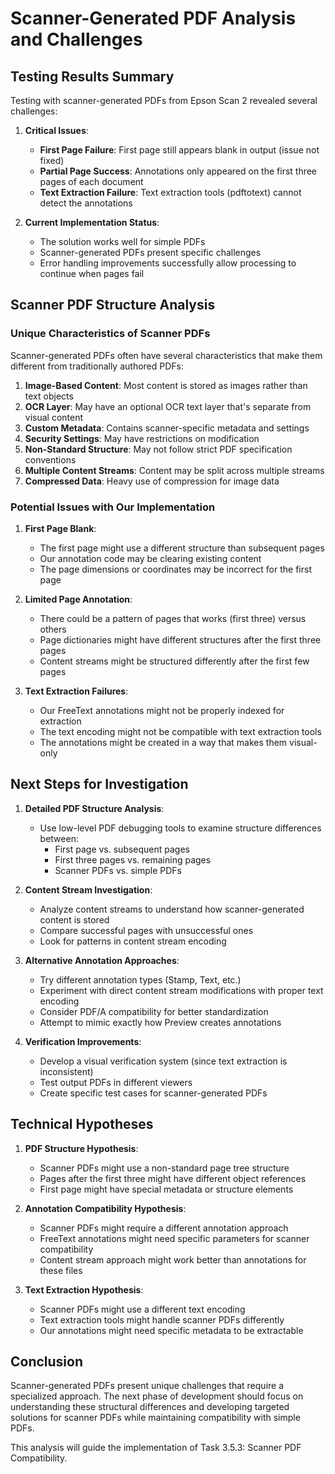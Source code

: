 # Scanner-Generated PDF Analysis and Challenges

## Testing Results Summary

Testing with scanner-generated PDFs from Epson Scan 2 revealed several challenges:

1. **Critical Issues**:
   - **First Page Failure**: First page still appears blank in output (issue not fixed)
   - **Partial Page Success**: Annotations only appeared on the first three pages of each document
   - **Text Extraction Failure**: Text extraction tools (pdftotext) cannot detect the annotations

2. **Current Implementation Status**:
   - The solution works well for simple PDFs
   - Scanner-generated PDFs present specific challenges
   - Error handling improvements successfully allow processing to continue when pages fail

## Scanner PDF Structure Analysis

### Unique Characteristics of Scanner PDFs

Scanner-generated PDFs often have several characteristics that make them different from traditionally authored PDFs:

1. **Image-Based Content**: Most content is stored as images rather than text objects
2. **OCR Layer**: May have an optional OCR text layer that's separate from visual content
3. **Custom Metadata**: Contains scanner-specific metadata and settings
4. **Security Settings**: May have restrictions on modification
5. **Non-Standard Structure**: May not follow strict PDF specification conventions
6. **Multiple Content Streams**: Content may be split across multiple streams
7. **Compressed Data**: Heavy use of compression for image data

### Potential Issues with Our Implementation

1. **First Page Blank**:
   - The first page might use a different structure than subsequent pages
   - Our annotation code may be clearing existing content
   - The page dimensions or coordinates may be incorrect for the first page

2. **Limited Page Annotation**:
   - There could be a pattern of pages that works (first three) versus others
   - Page dictionaries might have different structures after the first three pages
   - Content streams might be structured differently after the first few pages

3. **Text Extraction Failures**:
   - Our FreeText annotations might not be properly indexed for extraction
   - The text encoding might not be compatible with text extraction tools
   - The annotations might be created in a way that makes them visual-only

## Next Steps for Investigation

1. **Detailed PDF Structure Analysis**:
   - Use low-level PDF debugging tools to examine structure differences between:
     * First page vs. subsequent pages
     * First three pages vs. remaining pages
     * Scanner PDFs vs. simple PDFs

2. **Content Stream Investigation**:
   - Analyze content streams to understand how scanner-generated content is stored
   - Compare successful pages with unsuccessful ones
   - Look for patterns in content stream encoding

3. **Alternative Annotation Approaches**:
   - Try different annotation types (Stamp, Text, etc.)
   - Experiment with direct content stream modifications with proper text encoding
   - Consider PDF/A compatibility for better standardization
   - Attempt to mimic exactly how Preview creates annotations

4. **Verification Improvements**:
   - Develop a visual verification system (since text extraction is inconsistent)
   - Test output PDFs in different viewers
   - Create specific test cases for scanner-generated PDFs

## Technical Hypotheses

1. **PDF Structure Hypothesis**:
   - Scanner PDFs might use a non-standard page tree structure
   - Pages after the first three might have different object references
   - First page might have special metadata or structure elements

2. **Annotation Compatibility Hypothesis**:
   - Scanner PDFs might require a different annotation approach
   - FreeText annotations might need specific parameters for scanner compatibility
   - Content stream approach might work better than annotations for these files

3. **Text Extraction Hypothesis**:
   - Scanner PDFs might use a different text encoding
   - Text extraction tools might handle scanner PDFs differently
   - Our annotations might need specific metadata to be extractable

## Conclusion

Scanner-generated PDFs present unique challenges that require a specialized approach. The next phase of development should focus on understanding these structural differences and developing targeted solutions for scanner PDFs while maintaining compatibility with simple PDFs.

This analysis will guide the implementation of Task 3.5.3: Scanner PDF Compatibility.